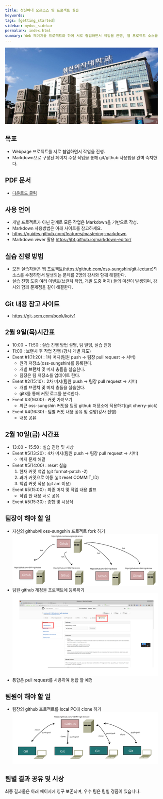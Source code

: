 ```yaml
---
title: 성신여대 오픈소스 팀 프로젝트 실습
keywords: 
tags: [getting_started]
sidebar: mydoc_sidebar
permalink: index.html
summary: Web 페이지를 프로젝트화 하여 서로 협업하면서 작업을 진행, 웹 프로젝트 소스를 서로 수정함으로 발생되는 문제를 강사와 함께 해결한다. 
---
```


![sungshin](./images/sungshin.png)

## 목표
* Webpage 프로젝트를 서로 협업하면서 작업을 진행.
* Markdown으로 구성된 페이지 수정 작업을 통해 git/github 사용법을 완벽 숙지한다. 

## PDF 문서
* [다운로드 클릭](https://github.com/oss-sungshin/git-lecture/raw/master/pdf/mydoc.pdf)

## 사용 언어
* 개발 프로젝트가 아닌 관계로 모든 작업은 Markdown을 기반으로 작성.
* Markdown 사용방법은 아래 사이트를 참고하세요.
* <https://guides.github.com/features/mastering-markdown>
* Markdown viwer 활용 <https://jbt.github.io/markdown-editor/>

## 실습 진행 방법
* 모든 실습자들은 웹 프로젝트(<https://github.com/oss-sungshin/git-lecture>)의 소스를 수정하면서 발생되는 문제를 2명의 강사와 함께 
해결한다.
* 실습 진행 도중 여러 이벤트(브랜치 작업, 개발 도중 머지) 들의 미션이 발생되며, 강사와 
함께 문제점을 같이 해결한다.

## Git 내용 참고 사이트 
* <https://git-scm.com/book/ko/v1>

## 2월 9일(목)시간표

* 10:00 ~ 11:50 : 실습 진행 방법 설명, 팀 빌딩, 실습 진행
* 11:00 : 브랜치 후 작업 진행 (강사 개별 지도)
* Event #1(11:20) : 1차 머지(팀원 push -> 팀장 pull request -> 서버)
    * 원격 저장소(oss-sungshin)를 등록한다.
    * 개별 브랜치 및 머지 충돌을 실습한다.  
    * 팀장은 팀 저장소를 업데이트 한다.
* Event #2(15:10) : 2차 머지(팀원 push -> 팀장 pull request -> 서버)
    * 개별 브랜치 및 머지 충돌을 실습한다.  
    * gitk를 통해 커밋 로그를 분석한다.
    <!--- * Stash 사용 방법을 실습한다. --->
* Event #3(16:00) : 커밋 가져오기
    * 최근 oss-sungshin 커밋을 팀장 github 저장소에 적용하기(git cherry-pick)
    <!--- * 최근 patch 파일 1개를 추출 후 각 팀에 전달(git format-patch -1) --->
* Event #4(16:30) : 팀별 커밋 내용 공유 및 설명(강사 진행)
    * 내용 공유

## 2월 10일(금) 시간표
* 13:00 ~ 15:50 : 실습 진행 및 시상
* Event #5(13:20) : 4차 머지(팀원 push -> 팀장 pull request -> 서버)
    * 머지 문제 해결
* Event #5(14:00) : reset 실습
    1. 현재 커밋 백업  (git format-patch -2)
    2. 과거 커밋으로 이동 (git reset COMMIT_ID)
    3. 백업 커밋 적용  (git am 이용)
* Event #5(15:00) : 최종 머지 및 작업 내용 발표
    * 작업 한 내용 서로 공유
* Event #5(15:30) : 종합 및 시상식
 
## 팀장이 해야 할 일
* 자신의 github에 oss-sungshin 프로젝트 fork 하기 
![git_fork](./images/git_fork.svg)
* 팀원 github 계정을 프로젝트에 등록하기
![git_colla](./images/git_colla.svg)
* 통합은 pull request를 사용하여 병합 할 예정

    
## 팀원이 해야 할 일
* 팀장의 github 프로젝트를 local PC에 clone 하기
![git_clone2](./images/git_clone.svg)

## 팀별 결과 공유 및 시상
최종 결과물은 아래 페이지에 영구 보존되며,
우수 팀은 팀별 경품이 있습니다.

